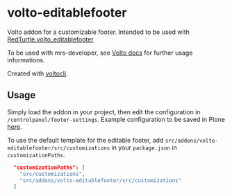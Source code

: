 # volto-editablefooter

Volto addon for a customizable footer.
Intended to be used with [RedTurtle.volto_editablefooter](https://github.com/RedTurtle/redturtle.volto_editablefooter)

To be used with mrs-developer, see [Volto docs](https://docs.voltocms.com/customizing/add-ons/) for further usage informations.

Created with [voltocli](https://github.com/nzambello/voltocli).

## Usage

Simply load the addon in your project, then edit the configuration in `/controlpanel/footer-settings`.
Example configuration to be saved in Plone [here](./footerConfigurationExample.json).

To use the default template for the editable footer, add `src/addons/volto-editablefooter/src/customizations` in your `package.json` in `customizationPaths`.

```json
  "customizationPaths": [
    "src/customizations",
    "src/addons/volto-editablefooter/src/customizations"
  ]
```
